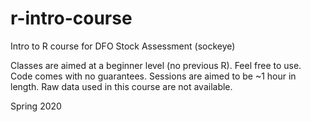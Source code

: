 # r-intro-course
Intro to R course for DFO Stock Assessment (sockeye)

Classes are aimed at a beginner level (no previous R). Feel free to use. 
Code comes with no guarantees.
Sessions are aimed to be ~1 hour in length. 
Raw data used in this course are not available. 

Spring 2020
